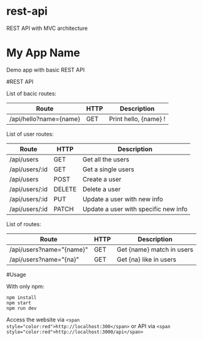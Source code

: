 # rest-api
REST API with MVC architecture

# My App Name
Demo app with basic REST API

#REST API

List of bacic routes:

**Route** | **HTTP** | **Description**
--------- | -------- | ---------------
/api/hello?name={name} | GET | Print hello, {name} !

List of user routes:

**Route** | **HTTP** | **Description**
--------- | -------- | ---------------
/api/users | GET | Get all the users
/api/users/:id | GET | Get a single users
/api/users | POST | Create a user
/api/users/:id | DELETE | Delete a user
/api/users/:id | PUT | Update a user with new info
/api/users/:id | PATCH | Update a user with specific new info

List of routes:

**Route** | **HTTP** | **Description**
--------- | -------- | ---------------
/api/users?name="{name}" | GET | Get {name} match in users
/api/users?name="{na}" | GET | Get {na} like in users

#Usage

With only npm:

```
npm install
npm start
npm run dev
```

Access the website via `<span style="color:red">http://localhost:300</span>` or API via `<span style="color:red">http://localhost:3000/api</span>`